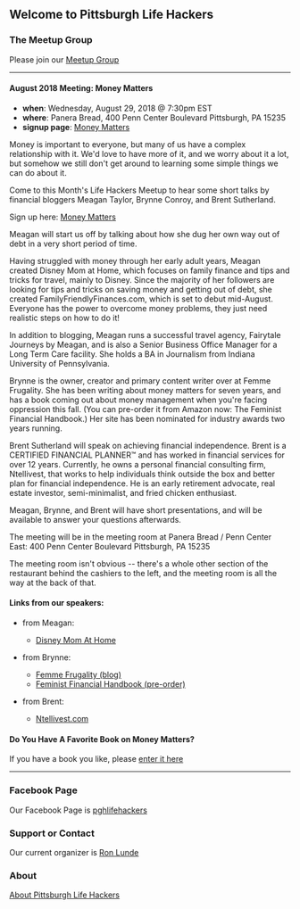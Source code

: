 ## Welcome to Pittsburgh Life Hackers

### The Meetup Group

Please join our [Meetup Group](https://www.meetup.com/Pittsburgh-Life-Hackers-Meetup/)

___

#### August 2018 Meeting: Money Matters

- **when**: Wednesday, August 29, 2018 @ 7:30pm EST
- **where**: Panera Bread, 400 Penn Center Boulevard Pittsburgh, PA 15235
- **signup page**: [Money Matters](https://www.meetup.com/Pittsburgh-Life-Hackers-Meetup/events/253206583/)

Money is important to everyone, but many of us have a complex relationship with it. We'd love to have more of it, and we worry about it a lot, but somehow we still don't get around to learning some simple things we can do about it.

Come to this Month's Life Hackers Meetup to hear some short talks by financial bloggers Meagan Taylor, Brynne Conroy, and Brent Sutherland.

Sign up here: [Money Matters](https://www.meetup.com/Pittsburgh-Life-Hackers-Meetup/events/253206583/)

Meagan will start us off by talking about how she dug her own way out of debt in a very short period of time.

Having struggled with money through her early adult years, Meagan created Disney Mom at Home, which focuses on family finance and tips and tricks for travel, mainly to Disney. Since the majority of her followers are looking for tips and tricks on saving money and getting out of debt, she created FamilyFriendlyFinances.com, which is set to debut mid-August. Everyone has the power to overcome money problems, they just need realistic steps on how to do it!

In addition to blogging, Meagan runs a successful travel agency, Fairytale Journeys by Meagan, and is also a Senior Business Office Manager for a Long Term Care facility. She holds a BA in Journalism from Indiana University of Pennsylvania.

Brynne is the owner, creator and primary content writer over at Femme Frugality. She has been writing about money matters for seven years, and has a book coming out about money management when you're facing oppression this fall. (You can pre-order it from Amazon now: The Feminist Financial Handbook.) Her site has been nominated for industry awards two years running.

Brent Sutherland will speak on achieving financial independence. Brent is a CERTIFIED FINANCIAL PLANNER™ and has worked in financial services for over 12 years. Currently, he owns a personal financial consulting firm, Ntellivest, that works to help individuals think outside the box and better plan for financial independence. He is an early retirement advocate, real estate investor, semi-minimalist, and fried chicken enthusiast.

Meagan, Brynne, and Brent will have short presentations, and will be available to answer your questions afterwards.

The meeting will be in the meeting room at Panera Bread / Penn Center East: 400 Penn Center Boulevard Pittsburgh, PA 15235

The meeting room isn't obvious -- there's a whole other section of the restaurant behind the cashiers to the left, and the meeting room is all the way at the back of that.

#### Links from our speakers:

- from Meagan:
    - [Disney Mom At Home](http://disneymomathome.com/)

- from Brynne:
    - [Femme Frugality (blog)](https://femmefrugality.com/)
    - [Feminist Financial Handbook (pre-order)](https://www.amazon.com/Feminist-Financial-Handbook-Modern-Wealthy-ebook/dp/B07BWKF498)

- from Brent:
    - [Ntellivest.com](https://www.ntellivest.com/)

#### Do You Have A Favorite Book on Money Matters?

If you have a book you like, please [enter it here](https://www.surveymonkey.com/r/BP73BWK)
    
___

### Facebook Page

Our Facebook Page is [pghlifehackers](https://www.facebook.com/pghlifehackers/)

### Support or Contact

Our current organizer is [Ron Lunde](mailto:rlunde+pghlh@gmail.com)

### About

[About Pittsburgh Life Hackers](about.md)
